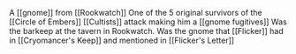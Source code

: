 A [[gnome]] from [[Rookwatch]]
One of the 5 original survivors of the [[Circle of Embers]] [[Cultists]] attack making him a [[gnome fugitives]] 
Was the barkeep at the tavern in Rookwatch.
Was the gnome that [[Flicker]] had in [[Cryomancer's Keep]] and mentioned in [[Flicker's Letter]]